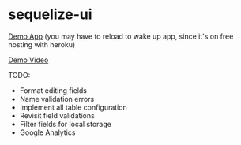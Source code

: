 # sequelize-ui

[Demo App](http://sequelizeui.herokuapp.com/) (you may have to reload to wake up app, since it's on free hosting with heroku)

[Demo Video](https://www.youtube.com/watch?v=aHT6S81YvwE)

TODO:
- Format editing fields
- Name validation errors
- Implement all table configuration
- Revisit field validations
- Filter fields for local storage
- Google Analytics

